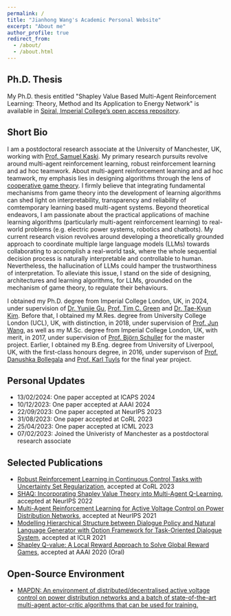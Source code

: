 ```yaml
---
permalink: /
title: "Jianhong Wang's Academic Personal Website"
excerpt: "About me"
author_profile: true
redirect_from: 
  - /about/
  - /about.html
---
```


Ph.D. Thesis
-----
My Ph.D. thesis entitled "Shapley Value Based Multi-Agent Reinforcement Learning: Theory, Method and Its Application to Energy Network" is available in [Spiral, Imperial College’s open access repository](https://spiral.imperial.ac.uk/handle/10044/1/109306).

Short Bio
-----
I am a postdoctoral research associate at the University of Manchester, UK, working with [Prof. Samuel Kaski](https://scholar.google.com/citations?user=uF6H9jMAAAAJ&hl=en). My primary research pursuits revolve around multi-agent reinforcement learning, robust reinforcement learning and ad hoc teamwork. About multi-agent reinforcement learning and ad hoc teamwork, my emphasis lies in designing algorithms through the lens of [cooperative game theory](https://en.wikipedia.org/wiki/Cooperative_game_theory). I firmly believe that integrating fundamental mechanisms from game theory into the development of learning algorithms can shed light on interpretability, transparency and reliability of comtemporary learning based multi-agent systems. Beyond theoretical endeavors, I am passionate about the practical applications of machine learning algorithms (particularly multi-agent reinforcement learning) to real-world problems (e.g. electric power systems, robotics and chatbots). My current research vision revolves around developing a theoretically grounded approach to coordinate multiple large language models (LLMs) towards collaborating to accomplish a real-world task, where the whole sequential decision process is naturally interpretable and controllable to human. Nevertheless, the hallucination of LLMs could hamper the trustworthiness of interpretation. To alleviate this issue, I stand on the side of designing, architectures and learning algorithms, for LLMs, grounded on the mechanism of game theory, to regulate their behaviours.

I obtained my Ph.D. degree from Imperial College London, UK, in 2024, under supervision of [Dr. Yunjie Gu](https://scholar.google.co.uk/citations?user=NyTj-m8AAAAJ&hl=en), [Prof. Tim C. Green](https://scholar.google.co.uk/citations?user=PWvm-uEAAAAJ&hl=en) and [Dr. Tae-Kyun Kim](https://scholar.google.co.uk/citations?user=j2WcLecAAAAJ&hl=en). Before that, I obtained my M.Res. degree from University College London (UCL), UK, with distinction, in 2018, under supervision of [Prof. Jun Wang](https://scholar.google.co.uk/citations?user=wIE1tY4AAAAJ&hl=en), as well as my M.Sc. degree from Imperial College London, UK, with merit, in 2017, under supervision of [Prof. Björn Schuller](https://scholar.google.com/citations?user=TxKNCSoAAAAJ&hl=en) for the master project. Earlier, I obtained my B.Eng. degree from University of Liverpool, UK, with the first-class honours degree, in 2016, under supervison of [Prof. Danushka Bollegala](https://scholar.google.com/citations?user=kLqCYLMAAAAJ&hl=en) and [Prof. Karl Tuyls](https://scholar.google.com/citations?user=cxRqeVwAAAAJ&hl=en) for the final year project.

Personal Updates
-----
- 13/02/2024: One paper accepted at ICAPS 2024
- 10/12/2023: One paper accepted at AAAI 2024
- 22/09/2023: One paper accepted at NeurIPS 2023
- 31/08/2023: One paper accepted at CoRL 2023
- 25/04/2023: One paper accepted at ICML 2023
- 07/02/2023: Joined the Univeristy of Manchester as a postdoctoral research associate

Selected Publications
-----
- [Robust Reinforcement Learning in Continuous Control Tasks with Uncertainty Set Regularization](https://arxiv.org/abs/2207.02016), accepted at CoRL 2023
- [SHAQ: Incorporating Shapley Value Theory into Multi-Agent Q-Learning](https://arxiv.org/abs/2105.15013), accepted at NeurIPS 2022
- [Multi-Agent Reinforcement Learning for Active Voltage Control on Power Distribution Networks](https://arxiv.org/abs/2110.14300), accepted at NeurIPS 2021
- [Modelling Hierarchical Structure between Dialogue Policy and Natural Language Generator with Option Framework for Task-Oriented Dialogue System](https://arxiv.org/abs/2006.06814), accepted at ICLR 2021
- [Shapley Q-value: A Local Reward Approach to Solve Global Reward Games](https://arxiv.org/abs/1907.05707), accepted at AAAI 2020 (Oral)

Open-Source Environment
-----
- [MAPDN: An environment of distributed/decentralised active voltage control on power distribution networks and a batch of state-of-the-art multi-agent actor-critic algorithms that can be used for training.](https://github.com/Future-Power-Networks/MAPDN)
